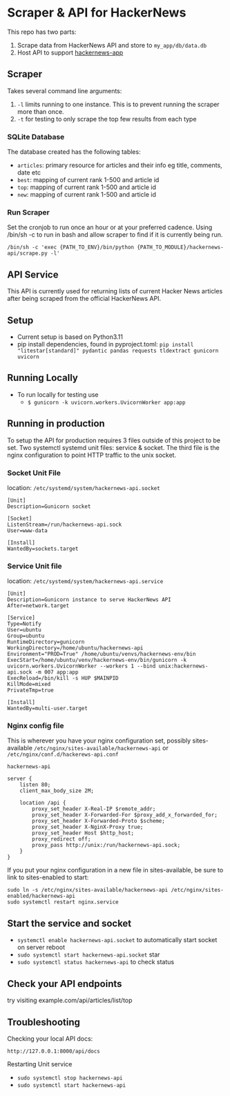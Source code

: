 # Scraper & API for HackerNews

This repo has two parts:

1. Scrape data from HackerNews API and store to `my_app/db/data.db`
2. Host API to support [hackernews-app](<https://github.com/ddxv/hackernews-app>)

## Scraper

Takes several command line arguments:

1. `-l` limits running to one instance. This is to prevent running the scraper more than once.
2. `-t` for testing to only scrape the top few results from each type

### SQLite Database

The database created has the following tables:

- `articles`: primary resource for articles and their info eg title, comments, date etc
- `best`: mapping of current rank 1-500 and article id
- `top`: mapping of current rank 1-500 and article id
- `new`: mapping of current rank 1-500 and article id

### Run Scraper

Set the cronjob to run once an hour or at your preferred cadence. Using /bin/sh -c to run in bash and allow scraper to find if it is currently being run.

```/bin/sh -c 'exec {PATH_TO_ENV}/bin/python {PATH_TO_MODULE}/hackernews-api/scrape.py -l'```

## API Service

This API is currently used for returning lists of current Hacker News articles after being scraped from the official HackerNews API.

## Setup

- Current setup is based on Python3.11
- pip install dependencies, found in pyproject.toml: `pip install "litestar[standard]" pydantic pandas requests tldextract gunicorn uvicorn`

## Running Locally

- To run locally for testing use
  - `$ gunicorn -k uvicorn.workers.UvicornWorker app:app`

## Running in production

To setup the API for production requires 3 files outside of this project to be set. Two systemctl systemd unit files: service & socket. The third file is the nginx configuration to point HTTP traffic to the unix socket.

### Socket Unit File

location: `/etc/systemd/system/hackernews-api.socket`

```Shell
[Unit]
Description=Gunicorn socket

[Socket]
ListenStream=/run/hackernews-api.sock
User=www-data

[Install]
WantedBy=sockets.target
```

### Service Unit file

location: `/etc/systemd/system/hackernews-api.service`

```Shell
[Unit]
Description=Gunicorn instance to serve HackerNews API
After=network.target

[Service]
Type=Notify
User=ubuntu
Group=ubuntu
RuntimeDirectory=gunicorn
WorkingDirectory=/home/ubuntu/hackernews-api
Environment="PROD=True" /home/ubuntu/venvs/hackernews-env/bin
ExecStart=/home/ubuntu/venv/hackernews-env/bin/gunicorn -k uvicorn.workers.UvicornWorker --workers 1 --bind unix:hackernews-api.sock -m 007 app:app
ExecReload=/bin/kill -s HUP $MAINPID
KillMode=mixed
PrivateTmp=true

[Install]
WantedBy=multi-user.target
```

### Nginx config file

This is wherever you have your nginx configuration set, possibly sites-available `/etc/nginx/sites-available/hackernews-api` or `/etc/nginx/conf.d/hackerews-api.conf`

`hackernews-api`

```Nginx
server {
    listen 80;
    client_max_body_size 2M;

    location /api {
        proxy_set_header X-Real-IP $remote_addr;
        proxy_set_header X-Forwarded-For $proxy_add_x_forwarded_for;
        proxy_set_header X-Forwarded-Proto $scheme;
        proxy_set_header X-NginX-Proxy true;
        proxy_set_header Host $http_host;
        proxy_redirect off;
        proxy_pass http://unix:/run/hackernews-api.sock;
    }
}
```

If you put your nginx configuration in a new file in sites-available, be sure to link to sites-enabled to start:

```Shell
sudo ln -s /etc/nginx/sites-available/hackernews-api /etc/nginx/sites-enabled/hackernews-api
sudo systemctl restart nginx.service 
```

## Start the service and socket

- `systemctl enable hackernews-api.socket` to automatically start socket on server reboot
- `sudo systemctl start hackernews-api.socket` star
- `sudo systemctl status hackernews-api` to check status

## Check your API endpoints

try visiting example.com/api/articles/list/top

## Troubleshooting

Checking your local API docs:

`http://127.0.0.1:8000/api/docs`

Restarting Unit service
- `sudo systemctl stop hackernews-api`
- `sudo systemctl start hackernews-api`

